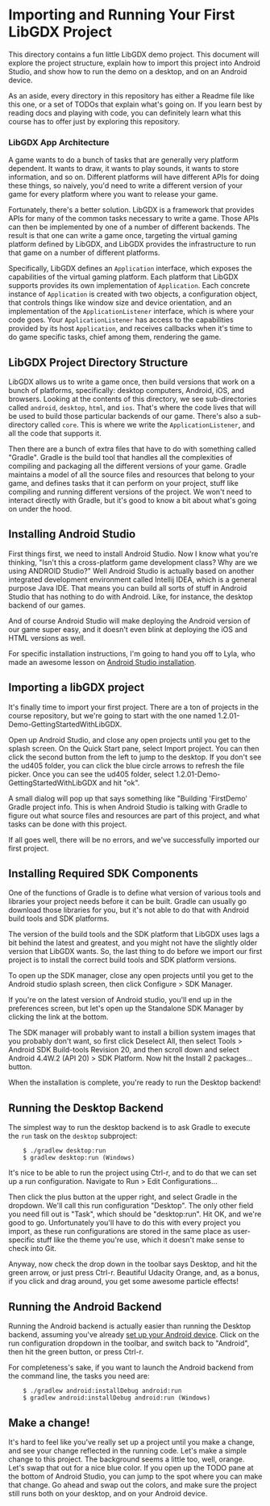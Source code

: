 # Importing and Running Your First LibGDX Project

This directory contains a fun little LibGDX demo project. This document will explore the project structure, explain how to import this project into Android Studio, and show how to run the demo on a desktop, and on an Android device.

As an aside, every directory in this repository has either a Readme file like this one, or a set of TODOs that explain what's going on. If you learn best by reading docs and playing with code, you can definitely learn what this course has to offer just by exploring this repository.

### LibGDX App Architecture

A game wants to do a bunch of tasks that are generally very platform dependent. It wants to draw, it wants to play sounds, it wants to store information, and so on. Different platforms will have different APIs for doing these things, so naively, you'd need to write a different version of your game for every platform where you want to release your game.

Fortunately, there's a better solution. LibGDX is a framework that provides APIs for many of the common tasks necessary to write a game. Those APIs can then be implemented by one of a number of different backends. The result is that one can write a game once, targeting the virtual gaming platform defined by LibGDX, and LibGDX provides the infrastructure to run that game on a number of different platforms.

Specifically, LibGDX defines an `Application` interface, which exposes the capabilities of the virtual gaming platform. Each platform that LibGDX supports provides its own implementation of `Application`. Each concrete instance of `Application` is created with two objects, a configuration object, that controls things like window size and device orientation, and an implementation of the `ApplicationListener` interface, which is where your code goes. Your `ApplicationListener` has access to the capabilities provided by its host `Application`, and receives callbacks when it's time to do game specific tasks, chief among them, rendering the game.

## LibGDX Project Directory Structure

LibGDX allows us to write a game once, then build versions that work on a bunch of platforms, specifically: desktop computers, Android, iOS, and browsers. Looking at the contents of this directory, we see sub-directories called `android`, `desktop`, `html`, and `ios`. That's where the code lives that will be used to build those particular backends of our game. There's also a sub-directory called `core`. This is where we write the `ApplicationListener`, and all the code that supports it.

Then there are a bunch of extra files that have to do with something called "Gradle". Gradle is the build tool that handles all the complexities of compiling and packaging all the different versions of your game. Gradle maintains a model of all the source files and resources that belong to your game, and defines tasks that it can perform on your project, stuff like compiling and running different versions of the project. We won't need to interact directly with Gradle, but it's good to know a bit about what's going on under the hood.

## Installing Android Studio

First things first, we need to install Android Studio. Now I know what you're thinking, "Isn't this a cross-platform game development class? Why are we using ANDROID Studio?"  Well Android Studio is actually based on another integrated development environment called Intellij IDEA, which is a general purpose Java IDE. That means you can build all sorts of stuff in Android Studio that has nothing to do with Android. Like, for instance, the desktop backend of our games.

And of course Android Studio will make deploying the Android version of our game super easy, and it doesn't even blink at deploying the iOS and HTML versions as well.

For specific installation instructions, I'm going to hand you off to Lyla, who made an awesome lesson on [Android Studio installation](https://www.udacity.com/course/how-to-install-android-studio--ud808).

## Importing a libGDX project

It's finally time to import your first project. There are a ton of projects in the course repository, but we're going to start with the one named 1.2.01-Demo-GettingStartedWithLibGDX.

Open up Android Studio, and close any open projects until you get to the splash screen. On the Quick Start pane, select Import project. You can then click the second button from the left to jump to the desktop. If you don't see the ud405 folder, you can click the blue circle arrows to refresh the file picker. Once you can see the ud405 folder, select 1.2.01-Demo-GettingStartedWithLibGDX and hit "ok".

A small dialog will pop up that says something like "Building 'FirstDemo' Gradle project info. This is when Android Studio is talking with Gradle to figure out what source files and resources are part of this project, and what tasks can be done with this project.

If all goes well, there will be no errors, and we've successfully imported our first project.

## Installing Required SDK Components

One of the functions of Gradle is to define what version of various tools and libraries your project needs before it can be built. Gradle can usually go download those libraries for you, but it's not able to do that with Android build tools and SDK platforms.

The version of the build tools and the SDK platform that LibGDX uses lags a bit behind the latest and greatest, and you might not have the slightly older version that LibGDX wants. So, the last thing to do before we import our first project is to install the correct build tools and SDK platform versions.

To open up the SDK manager, close any open projects until you get to the Android studio splash screen, then click Configure > SDK Manager.

If you're on the latest version of Android studio, you'll end up in the preferences screen, but let's open up the Standalone SDK Manager by clicking the link at the bottom.

The SDK manager will probably want to install a billion system images that you probably don't want, so first click Deselect All, then select Tools > Android SDK Build-tools Revision 20, and then scroll down and select Android 4.4W.2 (API 20) > SDK Platform. Now hit the Install 2 packages… button.

When the installation is complete, you're ready to run the Desktop backend!

## Running the Desktop Backend

The simplest way to run the desktop backend is to ask Gradle to execute the `run` task on the
`desktop` subproject:

```
    $ ./gradlew desktop:run
    $ gradlew desktop:run (Windows)
```

It's nice to be able to run the project using Ctrl-r, and to do that we can set up a run
configuration.  Navigate to Run > Edit Configurations...

Then click the plus button at the upper right, and select Gradle in the dropdown. We'll call this run configuration "Desktop". The only other field you need fill out is "Task", which should be "desktop:run". Hit OK, and we're good to go. Unfortunately you'll have to do this with every project you import, as these run configurations are stored in the same place as user-specific stuff like the theme you're use, which it doesn't make sense to check into Git.

Anyway, now check the drop down in the toolbar says Desktop, and hit the green arrow, or just press Ctrl-r. Beautiful Udacity Orange, and, as a bonus, if you click and drag around, you get some awesome particle effects!

## Running the Android Backend

Running the Android backend is actually easier than running the Desktop backend, assuming you've already [set up your Android device](https://www.udacity.com/course/viewer#!/c-ud808/l-4216368924/m-4291353613). Click on the run configuration dropdown in the toolbar, and switch back to "Android", then hit the green button, or press Ctrl-r.

For completeness's sake, if you want to launch the Android backend from the command line, the tasks you need are:

```
    $ ./gradlew android:installDebug android:run
    $ gradlew android:installDebug android:run (Windows)
```

## Make a change!

It's hard to feel like you've really set up a project until you make a change, and see your change reflected in the running code. Let's make a simple change to this project. The background seems a little too, well, orange. Let's swap that out for a nice blue color. If you open up the TODO pane at the bottom of Android Studio, you can jump to the spot where you can make that change. Go ahead and swap out the colors, and make sure the project still runs both on your desktop, and on your Android device.

